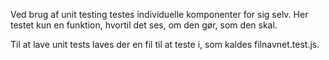 Ved brug af unit testing testes individuelle komponenter for sig selv. Her testet kun en funktion, hvortil det ses, om den gør, som den skal.

Til at lave unit tests laves der en fil til at teste i, som kaldes filnavnet.test.js.

